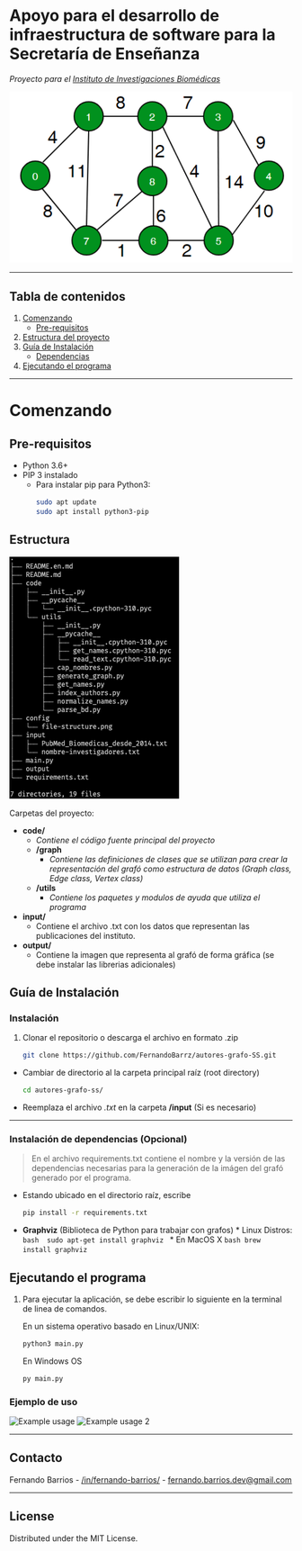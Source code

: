 # Apoyo para el desarrollo de infraestructura de software para la Secretaría de Enseñanza


_Proyecto para el [Instituto de Investigaciones Biomédicas](https://www.biomedicas.unam.mx/)_

![Undirected Weighted Graph](./config/undirected-graph.png)

---
## Tabla de contenidos
1. [Comenzando](#comenzando)
    * [Pre-requisitos](#pre-requisitos)
2. [Estructura del proyecto](#estructura)
3. [Guía de Instalación](#guía-de-Instalación)
    * [Dependencias](#instalación-de-dependencias)
5. [Ejecutando el programa](#ejecutando-el-programa)

----
# Comenzando

## Pre-requisitos
* Python 3.6+
* PIP 3 instalado
    * Para instalar pip para Python3:
        ```bash
        sudo apt update
        sudo apt install python3-pip
        ```

## Estructura
![Estructura del proyecto](./config/project-structure.png)

Carpetas del proyecto:
* __code/__ 
    * _Contiene el código fuente principal del proyecto_
    * __/graph__
        * _Contiene las definiciones de clases que se utilizan para crear la representación del grafó como estructura de datos (Graph class, Edge class, Vertex class)_
    * __/utils__
        * _Contiene los paquetes y modulos de ayuda que utiliza el programa_
* __input/__
    * Contiene el archivo .txt con los datos que representan las publicaciones del instituto.
* __output/__
    * Contiene la imagen que representa al grafó de forma gráfica (se debe instalar las librerias adicionales) 

## Guía de Instalación
### Instalación

1. Clonar el repositorio o descarga el archivo en formato .zip
    ```sh
    git clone https://github.com/FernandoBarrz/autores-grafo-SS.git
    ```
* Cambiar de directorio al la carpeta principal raíz (root directory)
    ```bash
    cd autores-grafo-ss/
    ```
* Reemplaza el archivo _.txt_ en la carpeta __/input__ (Si es necesario)


---
### Instalación de dependencias (Opcional)
> En el archivo requirements.txt contiene el nombre y la versión de las dependencias necesarias para la generación de la imágen del grafó generado por el programa.

* Estando ubicado en el directorio raíz, escribe
    ```sh
    pip install -r requirements.txt

    ```
* __Graphviz__ (Biblioteca de Python para trabajar con grafos)
        * Linux Distros:
            ```bash 
                sudo apt-get install graphviz
            ```
        * En MacOS X
            ```bash
                brew install graphviz
            ```
## Ejecutando el programa

1.  Para ejecutar la aplicación, se debe escribir lo siguiente en la terminal de linea de comandos. 

    En un sistema operativo basado en Linux/UNIX:
    ```sh
    python3 main.py
    ```
    En Windows OS
    ```sh
    py main.py
    ```
### Ejemplo de uso
![Example usage](./config/image-1.png)
![Example usage 2](./config/image-4.png)

------
## Contacto


Fernando Barrios - [/in/fernando-barrios/](https://www.linkedin.com/in/fernando-barrios/) - fernando.barrios.dev@gmail.com

------

## License

Distributed under the MIT License. 


